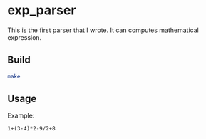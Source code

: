 # exp_parser

This is the first parser that I wrote. It can computes mathematical expression.

## Build

```bash
make
```

## Usage

Example: 

```
1+(3-4)*2-9/2+8
```